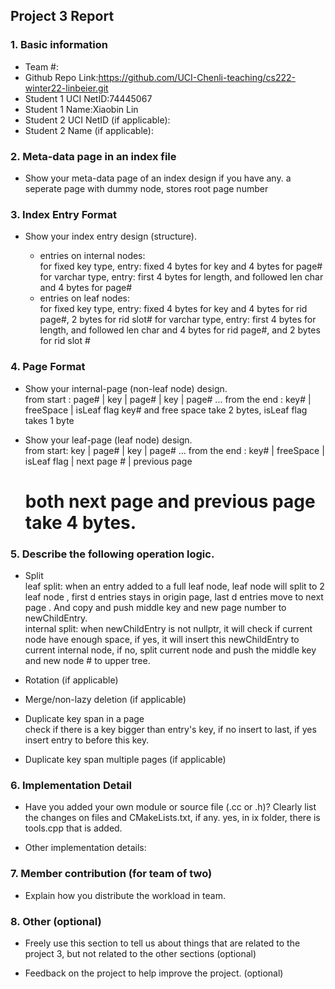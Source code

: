 ## Project 3 Report

### 1. Basic information

- Team #:
- Github Repo Link:https://github.com/UCI-Chenli-teaching/cs222-winter22-linbeier.git
- Student 1 UCI NetID:74445067
- Student 1 Name:Xiaobin Lin
- Student 2 UCI NetID (if applicable):
- Student 2 Name (if applicable):

### 2. Meta-data page in an index file

- Show your meta-data page of an index design if you have any. a seperate page with dummy node, stores root page number

### 3. Index Entry Format

- Show your index entry design (structure).

    - entries on internal nodes:  
      for fixed key type, entry: fixed 4 bytes for key and 4 bytes for page# for varchar type, entry: first 4 bytes for
      length, and followed len char and 4 bytes for page#
    - entries on leaf nodes:  
      for fixed key type, entry: fixed 4 bytes for key and 4 bytes for rid page#, 2 bytes for rid slot# for varchar
      type, entry: first 4 bytes for length, and followed len char and 4 bytes for rid page#, and 2 bytes for rid slot #

### 4. Page Format

- Show your internal-page (non-leaf node) design.  
  from start : page# | key | page# | key | page# ... from the end : key# | freeSpace | isLeaf flag key# and free space
  take 2 bytes, isLeaf flag takes 1 byte

- Show your leaf-page (leaf node) design.  
  from start: key | page# | key | page# ... from the end : key# | freeSpace | isLeaf flag | next page # | previous page
  # both next page and previous page take 4 bytes.

### 5. Describe the following operation logic.

- Split  
  leaf split: when an entry added to a full leaf node, leaf node will split to 2 leaf node , first d entries stays in
  origin page, last d entries move to next page . And copy and push middle key and new page number to newChildEntry.  
  internal split: when newChildEntry is not nullptr, it will check if current node have enough space, if yes, it will
  insert this newChildEntry to current internal node, if no, split current node and push the middle key and new node #
  to upper tree.


- Rotation (if applicable)


- Merge/non-lazy deletion (if applicable)


- Duplicate key span in a page  
  check if there is a key bigger than entry's key, if no insert to last, if yes insert entry to before this key.


- Duplicate key span multiple pages (if applicable)

### 6. Implementation Detail

- Have you added your own module or source file (.cc or .h)? Clearly list the changes on files and CMakeLists.txt, if
  any. yes, in ix folder, there is tools.cpp that is added.

- Other implementation details:

### 7. Member contribution (for team of two)

- Explain how you distribute the workload in team.

### 8. Other (optional)

- Freely use this section to tell us about things that are related to the project 3, but not related to the other
  sections (optional)


- Feedback on the project to help improve the project. (optional)
